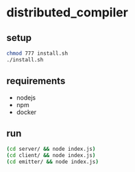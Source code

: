 # distributed_compiler

## setup

```sh
chmod 777 install.sh
./install.sh
```

## requirements

- nodejs
- npm
- docker

## run

```sh
(cd server/ && node index.js)
(cd client/ && node index.js)
(cd emitter/ && node index.js)
```

